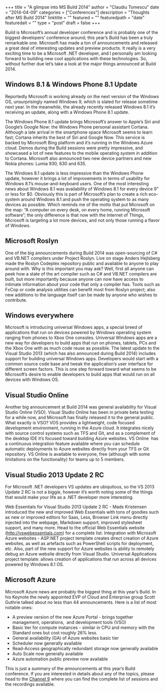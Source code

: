 +++
title = "A glimpse into MS Build 2014"
author = "Claudiu Tomescu"
date = "2014-04-09"
categories = ["Conferences"]
description = "Thoughts after MS Build 2014"
linktitle = ""
featured = ""
featuredpath = "date"
featuredalt = ""
type = "post"
draft = false
+++

Build is Microsoft’s annual developer conference and is probably one of the biggest developers’ conference around; this year’s Build has been a truly remarkable one. Microsoft has made a ton of announcements and released a great deal of interesting updates and preview products. It really is a very exciting time to be a Microsoft .NET developer, and I personally am looking forward to building new cool applications with these technologies. So, without further due let’s take a look at the major things announced at Build 2014.

## Windows 8.1 & Windows Phone 8.1 Update
Reportedly Microsoft is working already on the next version of the Windows OS, unsurprisingly named Windows 9, which is slated for release sometime next year. In the meanwhile, the already recently released Windows 8.1 it’s receiving an update, along with a Windows Phone 8.1 update.

The Windows Phone 8.1 update brings Microsoft’s answer to Apple’s Siri and Google’s Google Now: the Windows Phone personal assistant Cortana. Although a late arrival in the smartphone space Microsoft seems to learn fast; Cortana inherits the best of Siri and Google Now. This service is backed by Microsoft Bing platform and it’s running in the Windows Azure cloud. Demos during the Build sessions were pretty impressive, and showcased a lot of new features to the mobile operating system in addition to Cortana. Microsoft also announced two new device partners and new Nokia phones: Lumia 930, 630 and 635.

The Windows 8.1 update is less impressive than the Windows Phone update, however it brings a lot of improvements in terms of usability for Windows 8.1’s mouse-and-keyboard users. One of the most interesting news about Windows 8.1 was availability of Windows 8.1 for every device 9” or less for $0. Obviously this is part of Microsoft’s plan to create a rich eco-system around Windows 8.1 and push the operating system to as many devices as possible. Which reminds me of the motto that put Microsoft on the map: “A computer on every desk, on every home, running Microsoft software”; the only difference is that now with the Internet of Things, Microsoft is targeting a lot more devices, and not only those running a flavor of Windows.

## Microsoft Roslyn
One of the big announcements during Build 2014 was open-sourcing of C# and VB.NET compilers under Project Roslyn. Live on stage Anders Hejlsberg made the Roslyn Codeplex repository public and available to anyone to play around with. Why is this important you may ask? Well, first all anyone can peek how a state of the art compiler such as C# and VB.NET compilers are built, but more importantly because anyone can now have access to intimate information about your code that only a compiler has. Tools such as FxCop or code analysis utilities can benefit most from Roslyn project; also new additions to the language itself can be made by anyone who wishes to contribute.

## Windows everywhere
Microsoft is introducing universal Windows apps, a special breed of applications that run on devices powered by Windows operating system ranging from phones to Xbox One consoles. Universal Windows apps are a new way for developers to build apps that run on phones, tablets, PCs and the Xbox One with as much code reuse as possible. The latest update to the Visual Studio 2013 (which has also announced during Build 2014) includes support for building universal Windows apps. Developers would start with a common source code base and tweak the application’s user interface for different screen factors. This is one step forward toward what seems to be Microsoft’s desire to enable developers to build apps that would run on all devices with Windows OS.

## Visual Studio Online
Another big announcement at Build 2014 was general availability for Visual Studio Online (VSO). Visual Studio Online has been in private beta testing for a while now, and Microsoft has finally released it to the general public. What exactly is VSO? VOS provides a lightweight, code focused development environment, running in the Azure cloud. It integrates nicely with source control systems such as TFS and Git, and as a complement of the desktop IDE it’s focused toward building Azure websites. VS Online  has a continuous integration feature available where you can schedule automatic deployments to Azure websites directly from your TFS or Git repository. VS Online is available to everyone, free (although with some limitations on the functionality) for teams up to 5 members.

## Visual Studio 2013 Update 2 RC
For Microsoft .NET developers VS updates are ubiquitous, so the VS 2013 Update 2 RC is not a biggie, however it’s worth noting some of the things that would make your life as a .NET developer more interesting.

Web Essentials for Visual Studio 2013 Update 2 RC - Mads Kristensen introduced the new and improved Web Essentials with tons of goodies such as new or improved editors for Saas, Less, Browser Link menu directly injected into the webpage, Markdown support, improved stylesheet support, and many more. Head to the official Web Essentials website (http://vswebessentials.com) for a complete list.
Integration with Microsoft Azure websites - ASP.NET project template creates direct creation of Azure websites, as well as artefacts such as PowerShell scripts for deployment, etc. Also, part of the new support for Azure websites is ability to remotely debug an Azure website directly from Visual Studio.
Universal Applications project template: allows creation of applications that run across all devices powered by Windows 8.1 OS.

## Microsoft Azure
Microsoft Azure news are probably the biggest thing at this year’s Build. In his Keynote the newly appointed EVP of Cloud and Enterprise group Scott Guthrie talked about no less than 44 announcements. Here is a list of most notable ones:

* A preview version of the new Azure Portal - brings together management, operations,  and development tools (VSO)
* Basic tier for compute instances - similar in CPU and memory with the Standard ones but cost roughly 26% less.
* General availability (GA) of Azure websites basic tier 
* Scheduler now generally available
* Read-Access geographically redundant storage now generally available
* Auto Scale now generally available
* Azure automation public preview now available


This is just a summary of the announcements at this year’s Build conference. If you are interested in details about any of the topics, please head to the [Channel 9](http://channel9.msdn.com/events/Build/2014) where you can find the complete list of sessions and the recordings available.